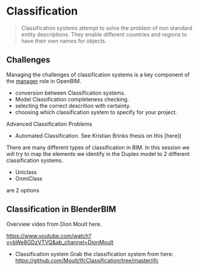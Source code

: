 # Classification

>Classification systems attempt to solve the problem of non standard entity descriptions. They enable different countries and regions to have their own names for objects.

## Challenges
Managing the challenges of classification systems is a key component of the [manager] role in OpenBIM.
* conversion between Classification systems.
* Model Classification completeness checking.
* selecting the correct descrition with certainty.
* choosing which classification system to specify for your project.

Advanced Classification Problems
* Automated Classification. See Kristian Brinks thesis on this [here](

There are many different types of classification in BIM. In this session we will try to map the elements we identify in the Duplex model to 2 different classification systems.

* Uniclass
* OnmiClass 

are 2 options

## Classification in BlenderBIM

Overview video from Dion Moult here.

<https://www.youtube.com/watch?v=bWe8GDzVTVQ&ab_channel=DionMoult>

- Classification system
Grab the classification system from here: <https://github.com/Moult/IfcClassification/tree/master/ifc>





[manager]: /41934/Roles/Manager
[modeller]: /41934/Roles/Modeller
